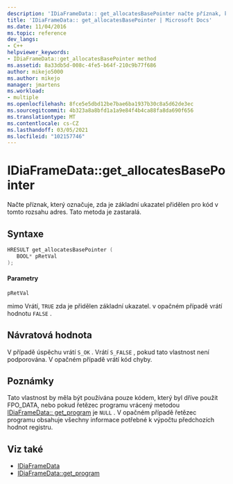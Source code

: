 ```yaml
---
description: 'IDiaFrameData:: get_allocatesBasePointer načte příznak, který označuje, zda je základní ukazatel přidělen pro kód v tomto rozsahu adres.'
title: 'IDiaFrameData:: get_allocatesBasePointer | Microsoft Docs'
ms.date: 11/04/2016
ms.topic: reference
dev_langs:
- C++
helpviewer_keywords:
- IDiaFrameData::get_allocatesBasePointer method
ms.assetid: 8a33db5d-008c-4fe5-b64f-210c9b77f686
author: mikejo5000
ms.author: mikejo
manager: jmartens
ms.workload:
- multiple
ms.openlocfilehash: 8fce5e5dbd12be7bae6ba1937b30c8a5d62de3ec
ms.sourcegitcommit: 4b323a8a8bfd1a1a9e84f4b4ca88fa8da690f656
ms.translationtype: MT
ms.contentlocale: cs-CZ
ms.lasthandoff: 03/05/2021
ms.locfileid: "102157746"
---
```

# <a name="idiaframedataget_allocatesbasepointer"></a>IDiaFrameData::get_allocatesBasePointer
Načte příznak, který označuje, zda je základní ukazatel přidělen pro kód v tomto rozsahu adres. Tato metoda je zastaralá.

## <a name="syntax"></a>Syntaxe

```C++
HRESULT get_allocatesBasePointer ( 
   BOOL* pRetVal
);
```

#### <a name="parameters"></a>Parametry
 `pRetVal`

mimo Vrátí, `TRUE` zda je přidělen základní ukazatel. v opačném případě vrátí hodnotu `FALSE` .

## <a name="return-value"></a>Návratová hodnota
 V případě úspěchu vrátí `S_OK` . Vrátí `S_FALSE` , pokud tato vlastnost není podporována. V opačném případě vrátí kód chyby.

## <a name="remarks"></a>Poznámky
 Tato vlastnost by měla být používána pouze kódem, který byl dříve použit FPO_DATA, nebo pokud řetězec programu vrácený metodou [IDiaFrameData:: get_program](../../debugger/debug-interface-access/idiaframedata-get-program.md) je `NULL` . V opačném případě řetězec programu obsahuje všechny informace potřebné k výpočtu předchozích hodnot registru.

## <a name="see-also"></a>Viz také
- [IDiaFrameData](../../debugger/debug-interface-access/idiaframedata.md)
- [IDiaFrameData::get_program](../../debugger/debug-interface-access/idiaframedata-get-program.md)
